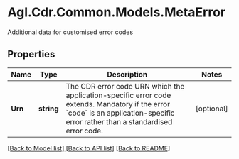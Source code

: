# Agl.Cdr.Common.Models.MetaError
Additional data for customised error codes

## Properties

Name | Type | Description | Notes
------------ | ------------- | ------------- | -------------
**Urn** | **string** | The CDR error code URN which the application-specific error code extends. Mandatory if the error &#x60;code&#x60; is an application-specific error rather than a standardised error code. | [optional] 

[[Back to Model list]](../README.md#documentation-for-models) [[Back to API list]](../README.md#documentation-for-api-endpoints) [[Back to README]](../README.md)


